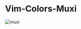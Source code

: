 # Vim-Colors-Muxi

![muxi](http://7xj431.com1.z0.glb.clouddn.com/%E5%B1%8F%E5%B9%95%E5%BF%AB%E7%85%A7%202016-05-18%20%E4%B8%8A%E5%8D%882.09.05.png)
